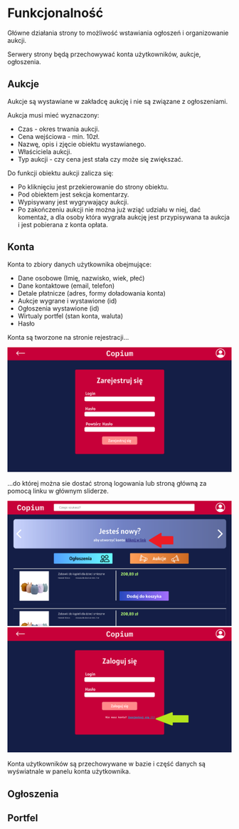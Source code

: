 # Funkcjonalność

Główne działania strony to możliwość wstawiania ogłoszeń i organizowanie aukcji.

Serwery strony będą przechowywać konta użytkowników, aukcje, ogłoszenia.

<h2>Aukcje</h2>

Aukcje są wystawiane w zakładcę aukcję i nie są związane z ogłoszeniami.

Aukcja musi mieć wyznaczony:

* Czas - okres trwania aukcji.
* Cena wejściowa - min. 10zł.
* Nazwę, opis i zjęcie obiektu wystawianego.
* Właściciela aukcji.
* Typ aukcji - czy cena jest stała czy może się zwiększać.

Do funkcji obiektu aukcji zalicza się:

* Po kliknięciu jest przekierowanie do strony obiektu.
* Pod obiektem jest sekcja komentarzy.
* Wypisywany jest wygrywający aukcji.
* Po zakończeniu aukcji nie można już wziąć udziału w niej, dać komentaż, a dla osoby która wygrała aukcję jest przypisywana ta aukcja i jest pobierana z konta opłata.

<h2>Konta</h2>

Konta to zbiory danych użytkownika obejmujące:
* Dane osobowe (Imię, nazwisko, wiek, płeć)
* Dane kontaktowe (email, telefon)
* Detale płatnicze (adres, formy doładowania konta)
* Aukcje wygrane i wystawione (id)
* Ogłoszenia wystawione (id)
* Wirtualy portfel (stan konta, waluta)
* Hasło

Konta są tworzone na stronie rejestracji...

<img src="../graphic/alpha/Register.png" alt="Strona rejestracji"/>

...do której można sie dostać stroną logowania lub stroną główną za pomocą linku w głównym sliderze.


<img src="../graphic/md_graphics/funk_home.png" alt="Strona główna"/>


<img src="../graphic/md_graphics/funk_log.png" alt="Strona logowania"/>

Konta użytkowników są przechowywane w bazie i część danych są wyświatnale w panelu konta użytkownika.
<h2>Ogłoszenia</h2>


<h2>Portfel</h2>


